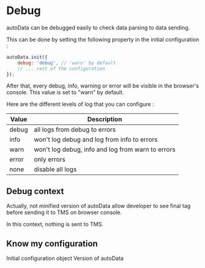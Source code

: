# Debug

autoData can be debugged easily to check data parsing to data sending.

This can be done by setting the following property in the initial configuration :

```js
autoData.init({
    debug: 'debug', // 'warn' by default
    // ... rest of the configuration
});
```

After that, every debug, info, warning or error will be visible in the browser's console.
This value is set to "warn" by default.

Here are the different levels of log that you can configure :

|Value|Description|
|-----|------------|
|debug|all logs from debug to errors|
|info|won't log debug and log from info to errors|
|warn|won't log debug, info and log from warn to errors|
|error|only errors|
|none|disable all logs|

## Debug context

Actually, not minified version of autoData allow developer to see final tag before sending it to TMS on browser console.

In this context, nothing is sent to TMS.

## Know my configuration

Initial configuration object
Version of autoData
